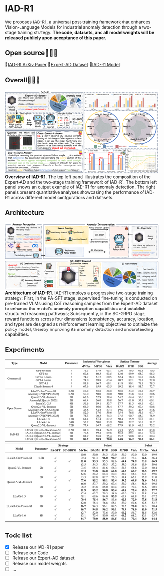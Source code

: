 # IAD-R1
We proposes IAD-R1, a universal post-training framework that enhances Vision-Language Models for industrial anomaly detection through a two-stage training strategy. 
**The code, datasets, and all model weights will be released publicly upon acceptance of this paper.** 


## Open source🤗🤗🤗

📓[IAD-R1 ArXiv Paper](https://arxiv.org/abs/2508.09178)
💾[Expert-AD Dataset](https://huggingface.co/datasets/yanhui01/Expert-AD)
🤖[IAD-R1 Model](https://huggingface.co/yanhui01/IAD-R1)


## Overall🤯🤯🤯
![Overall](assets/overall.png)
**Overview of IAD-R1.** The top left panel illustrates the composition of the Expert-AD and the two-stage training framework of IAD-R1. The bottom left panel shows an output example of IAD-R1 for anomaly detection. The right panels present quantitative analyses showcasing the performance of IAD-R1 across different model confgurations and datasets.


## Architecture
![Framework](assets/framework.png)
**Architecture of IAD-R1.** IAD-R1 employs a progressive two-stage training strategy: First, in the PA-SFT stage, supervised fine-tuning is conducted on pre-trained VLMs using CoT reasoning samples from the Expert-AD dataset to enhance the model's anomaly perception capabilities and establish structured reasoning pathways; Subsequently, in the SC-GRPO stage, reward functions across four dimensions (consistency, accuracy, location, and type) are designed as reinforcement learning objectives to optimize the policy model, thereby improving its anomaly detection and understanding capabilities.

## Experiments
![Table1](assets/table1.png)
![Table2](assets/table2.png)

## Todo list
- [x] Release our IAD-R1 paper
- [ ] Release our Code
- [ ] Release our Expert-AD dataset
- [ ] Release our model weights
- [ ] ...
